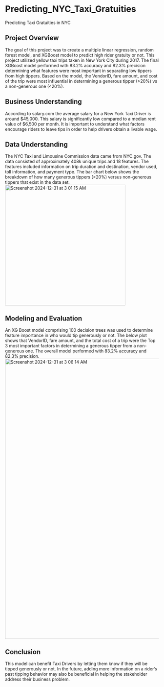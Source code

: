# Predicting_NYC_Taxi_Gratuities
Predicting Taxi Gratuities in NYC

## Project Overview

The goal of this project was to create a multiple linear regression, random forest model, and XGBoost model to predict high rider gratuity or not. This project utilized yellow taxi trips taken in New York City during 2017. The final XGBoost model performed with 83.2% accuracy and 82.3% precision determining what features were most important in separating low tippers from high tippers. Based on the model, the VendorID, fare amount, and cost of the trip were most influential in determining a generous tipper (>20%) vs a non-generous one (<20%). 

## Business Understanding 

According to salary.com the average salary for a New York Taxi Driver is around $45,000. This salary is significantly low compared to a median rent value of $6,500 per month. It is important to understand what factors encourage riders to leave tips in order to help drivers obtain a livable wage. 

## Data Understanding 

The NYC Taxi and Limousine Commission data came from NYC.gov. The data consisted of approximately 408k unique trips and 18 features. The features included information on trip duration and destination, vendor used, toll information, and payment type. The bar chart below shows the breakdown of how many generous tippers (>20%) versus non-generous tippers that exist in the data set. <img width="394" alt="Screenshot 2024-12-31 at 3 01 15 AM" src="https://github.com/user-attachments/assets/5e8b4ce2-0fa8-49fb-aa17-d3b20694439f" />


## Modeling and Evaluation 

An XG Boost model comprising 100 decision trees was used to determine feature importance in who would tip generously or not. The below plot shows that VendorID, fare amount, and the total cost of a trip were the Top 3 most important factors in determining a generous tipper from a non-generous one. The overall model performed with 83.2% accuracy and 82.3% precision. <img width="915" alt="Screenshot 2024-12-31 at 3 06 14 AM" src="https://github.com/user-attachments/assets/febb5a57-3300-4dbc-9a27-e3cf23ffb6b9" />


## Conclusion

This model can benefit Taxi Drivers by letting them know if they will be tipped generously or not. In the future, adding more information on a rider’s past tipping behavior may also be beneficial in helping the stakeholder address their business problem. 

